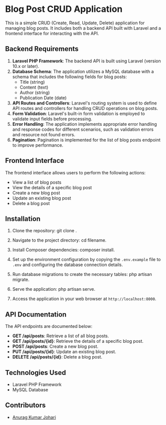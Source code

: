 # Blog Post CRUD Application

This is a simple CRUD (Create, Read, Update, Delete) application for managing blog posts. It includes both a backend API built with Laravel and a frontend interface for interacting with the API.

## Backend Requirements

1. **Laravel PHP Framework**: The backend API is built using Laravel (version 10.x or later).
2. **Database Schema**: The application utilizes a MySQL database with a schema that includes the following fields for blog posts:
    - Title (string)
    - Content (text)
    - Author (string)
    - Publication Date (date)
3. **API Routes and Controllers**: Laravel's routing system is used to define API routes and controllers for handling CRUD operations on blog posts.
4. **Form Validation**: Laravel's built-in form validation is employed to validate input fields before processing.
5. **Error Handling**: The application implements appropriate error handling and response codes for different scenarios, such as validation errors and resource not found errors.
6. **Pagination**: Pagination is implemented for the list of blog posts endpoint to improve performance.

## Frontend Interface

The frontend interface allows users to perform the following actions:

-   View a list of blog posts
-   View the details of a specific blog post
-   Create a new blog post
-   Update an existing blog post
-   Delete a blog post

## Installation

1. Clone the repository: git clone <repository-url>.

2. Navigate to the project directory: cd filename.

3. Install Composer dependencies: composer install.

4. Set up the environment configuration by copying the `.env.example` file to `.env` and configuring the database connection details.

5. Run database migrations to create the necessary tables: php artisan migrate.

6. Serve the application: php artisan serve.

7. Access the application in your web browser at `http://localhost:8000`.

## API Documentation

The API endpoints are documented below:

-   **GET /api/posts**: Retrieve a list of all blog posts.
-   **GET /api/posts/{id}**: Retrieve the details of a specific blog post.
-   **POST /api/posts**: Create a new blog post.
-   **PUT /api/posts/{id}**: Update an existing blog post.
-   **DELETE /api/posts/{id}**: Delete a blog post.

## Technologies Used

-   Laravel PHP Framework
-   MySQL Database

## Contributors

-   [Anurag Kumar Johari](https://github.com/anuragjohari02)
